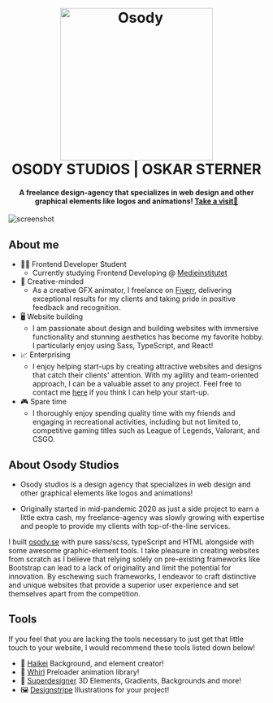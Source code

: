 
<h1 align="center">
  <br>
  <a href="https://osody.se/"><img src="https://osody.se/logo.73091252.png" alt="Osody" width="300"></a>
  <br>
  OSODY STUDIOS | OSKAR STERNER
  <br>
</h1>

<h4 align="center">A freelance design-agency that specializes in web design and other graphical elements like logos and animations! <a href="https://osody.se/" target="_blank">Take a visit👋</a></h4>


![screenshot](https://github.com/Oskar-Sterner/Osody-Studios/blob/main/readmebanner.gif)

## About me

* 🧑‍🎓 Frontend Developer Student
  - Currently studying Frontend Developing @ [Medieinstitutet](https://medieinstitutet.se/)
* 🎨 Creative-minded
  - As a creative GFX animator, I freelance on [Fiverr](https://www.fiverr.com/tritan27), delivering exceptional results for my clients and taking pride in positive feedback and recognition.
* 🖥️ Website building 
  - I am passionate about design and building websites with immersive functionality and stunning aesthetics has become my favorite hobby. I particularly enjoy using Sass, TypeScript, and React!
* 📈 Enterprising
  - I enjoy helping start-ups by creating attractive websites and designs that catch their clients' attention. With my agility and team-oriented approach, I can be a valuable asset to any project. Feel free to contact me [here](mailto:oskar.lr.sterner@gmail.com) if you think I can help your start-up.
* 🎮 Spare time
  - I thoroughly enjoy spending quality time with my friends and engaging in recreational activities, including but not limited to, competitive gaming titles such as League of Legends, Valorant, and CSGO.

## About Osody Studios

* Osody studios is a design agency that specializes in web design and other graphical elements like logos and animations!

* Originally started in mid-pandemic 2020 as just a side project to earn a little extra cash, my freelance-agency was
slowly growing with expertise and people to provide my clients with top-of-the-line services.

I built [osody.se](https://osody.se/) with pure sass/scss, typeScript and HTML alongside with some awesome graphic-element tools. I take pleasure in creating websites from scratch as I believe that relying solely on pre-existing frameworks like Bootstrap can lead to a lack of originality and limit the potential for innovation. By eschewing such frameworks, I endeavor to craft distinctive and unique websites that provide a superior user experience and set themselves apart from the competition.

## Tools

If you feel that you are lacking the tools necessary to just get that little touch to your website, I would recommend these tools listed down below!

* 🔵 [Haikei](https://app.haikei.app/) Background, and element creator!
* 🔄 [Whirl](https://whirl.netlify.app/) Preloader animation library!
* 🧊 [Superdesigner](https://superdesigner.co/tools) 3D Elements, Gradients, Backgrounds and more!
* 🖼️ [Designstripe](https://designstripe.com/) Illustrations for your project!
